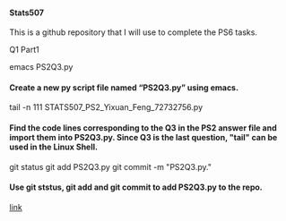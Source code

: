 #### Stats507

This is a github repository that I will use to complete the PS6 tasks.

Q1 Part1

emacs PS2Q3.py
#### Create a new py script file named “PS2Q3.py” using emacs.

tail -n 111 STATS507_PS2_Yixuan_Feng_72732756.py
#### Find the code lines corresponding to the Q3 in the PS2 answer file and import them into PS2Q3.py. Since Q3 is the last question, "tail" can be used in the Linux Shell.

git status
git add PS2Q3.py
git commit -m "PS2Q3.py."
#### Use git ststus, git add and git commit to add PS2Q3.py to the repo.

[link](./README.md)
